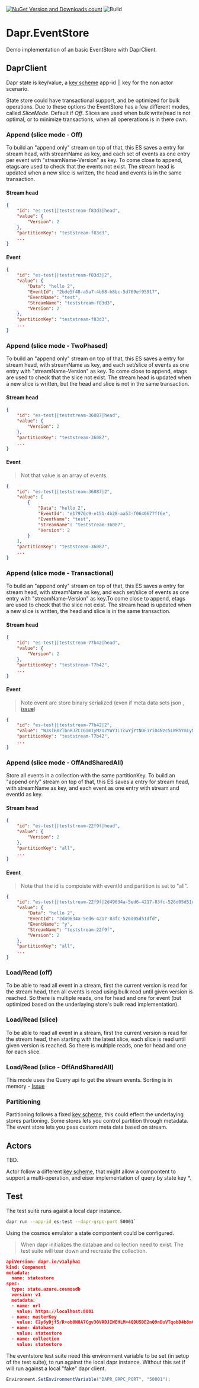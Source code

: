 [![NuGet Version and Downloads count](https://buildstats.info/nuget/StateStore.Dapr.EventStore?includePreReleases=true)](https://www.nuget.org/packages/StateStore.Dapr.EventStore/)
![Build](https://github.com/perokvist/Dapr.EventStore/workflows/.NET%20Core/badge.svg)

# Dapr.EventStore
Demo implementation of an basic EventStore with DaprClient.

## DaprClient

Dapr state is key/value, a [key scheme](https://github.com/dapr/docs/blob/master/reference/api/state_api.md#key-scheme) app-id || key for the non actor scenario. 

State store could have transactional support, and be optimized for bulk operations. Due to these options the EventStore has a few different modes, called *SliceMode*. Default if *Off*.
Slices are used when bulk write/read is not optimal, or to minimize transactions, when all opererations is in there own.

### Append (slice mode - Off)
To build an "append only" stream on top of that, this ES saves a entry for stream head, with streamName as key, and each set of events as one entry per event with "streamName-Version" as key. To come close to append, etags are used to check that the events not exist. 
The stream head is updated when a new slice is written, the head and events is in the same transaction.

#### Stream head

``` json
{
    "id": "es-test||teststream-f83d3|head",
    "value": {
        "Version": 2
    },
    "partitionKey": "teststream-f83d3",
    ...
}
```

#### Event
``` json
{
    "id": "es-test||teststream-f83d3|2",
    "value": {
        "Data": "hello 2",
        "EventId": "2bde5f48-a5a7-4b68-b8bc-5d769ef95917",
        "EventName": "test",
        "StreamName": "teststream-f83d3",
        "Version": 2
    },
    "partitionKey": "teststream-f83d3",
    ...
}
```

### Append (slice mode - TwoPhased)
To build an "append only" stream on top of that, this ES saves a entry for stream head, with streamName as key, and each set/slice of events as one entry with "streamName-Version" as key. To come close to append, etags are used to check that the slice not exist. The stream head is updated when a new slice is written, but the head and slice is not in the same transaction.

#### Stream head

``` json
{
    "id": "es-test||teststream-36087|head",
    "value": {
        "Version": 2
    },
    "partitionKey": "teststream-36087",
    ...
}
```

#### Event

> Not that value is an array of events.

``` json
{
    "id": "es-test||teststream-36087|2",
    "value": [
        {
            "Data": "hello 2",
            "EventId": "e17976c9-e151-4b28-aa53-f0640677ff6e",
            "EventName": "test",
            "StreamName": "teststream-36087",
            "Version": 2
        }
    ],
    "partitionKey": "teststream-36087",
    ...
}
```

### Append (slice mode - Transactional)
To build an "append only" stream on top of that, this ES saves a entry for stream head, with streamName as key, and each set/slice of events as one entry with "streamName-Version" as key.To come close to append, etags are used to check that the slice not exist. The stream head is updated when a new slice is written, the head and slice is in the same transaction.

#### Stream head

``` json
{
    "id": "es-test||teststream-77b42|head",
    "value": {
        "Version": 2
    },
    "partitionKey": "teststream-77b42",
    ...
}
```

#### Event

> Note event are store binary serialized (even if meta data sets json , [issue](https://github.com/perokvist/Dapr.EventStore/issues/24))

``` json
{
    "id": "es-test||teststream-77b42|2",
    "value": "W3siRXZlbnRJZCI6ImIyMzU2YWY1LTcwYjYtNDE3Yi04Nzc5LWRhYmIyMzc5YTRkYiIsIkV2ZW50TmFtZSI6InkiLCJTdHJlYW1OYW1lIjoidGVzdHN0cmVhbS03N2I0MiIsIkRhdGEiOiJoZWxsbyAyIiwiVmVyc2lvbiI6Mn1d",
    "partitionKey": "teststream-77b42",
    ...
}
```

### Append (slice mode - OffAndSharedAll)

Store all events in a collection with the same partitionKey.
To build an "append only" stream on top of that, this ES saves a entry for stream head, with streamName as key, and each event as one entry with stream and eventId as key.


#### Stream head

``` json
{
    "id": "es-test||teststream-22f9f|head",
    "value": {
        "Version": 2
    },
    "partitionKey": "all",
    ...
}
```

#### Event

> Note that the id is compoiste with eventId and partition is set to "all".

``` json
{
    "id": "es-test||teststream-22f9f|2d49634a-5ed6-4217-83fc-526d05d51dfd",
    "value": {
        "Data": "hello 2",
        "EventId": "2d49634a-5ed6-4217-83fc-526d05d51dfd",
        "EventName": "y",
        "StreamName": "teststream-22f9f",
        "Version": 2
    },
    "partitionKey": "all",
    ...
}
```

### Load/Read (off)
To be able to read all event in a stream, first the current version is read for the stream head, then all events is read using bulk read until given version is reached. So there is multiple reads, one for head and one for event (but optimized based on the underlaying store's bulk read implementation).

### Load/Read (slice)
To be able to read all event in a stream, first the current version is read for the stream head, then starting with the latest slice, each slice is read until given version is reached. So there is multiple reads, one for head and one for each slice.

### Load/Read (slice - OffAndSharedAll)
This mode uses the Query api to get the stream events. Sorting is in memory - [Issue](https://github.com/perokvist/Dapr.EventStore/issues/23)

### Partitioning
Partitioning follows a fixed [key scheme](https://v1-rc3.docs.dapr.io/reference/api/state_api/#key-scheme), this could effect the underlaying stores partioning. Some stores lets you control partition through metadata. The event store lets you pass custom meta data based on stream.

## Actors

TBD.

Actor follow a different [key scheme](https://github.com/dapr/docs/blob/master/reference/api/state_api.md#key-scheme), that might allow a compontent to support a multi-operation, and eiser implementation of query by state key *.

## Test

The test suite runs agaist a local dapr instance.

``` bash
dapr run --app-id es-test --dapr-grpc-port 50001`
```

Using the cosmos emulator a state compontent could be configured. 

> When dapr initializes the databae and collection need to exist. The test suite will tear down and recreate the collection.

``` json
apiVersion: dapr.io/v1alpha1
kind: Component
metadata:
  name: statestore
spec:
  type: state.azure.cosmosdb
  version: v1
  metadata:
  - name: url
    value: https://localhost:8081
  - name: masterKey
    value: C2y6yDjf5/R+ob0N8A7Cgv30VRDJIWEHLM+4QDU5DE2nQ9nDuVTqobD4b8mGGyPMbIZnqyMsEcaGQy67XIw/Jw==
  - name: database
    value: statestore
  - name: collection
    value: statestore
```

The eventstore test suite need this environment variable to be set (in setup of the test suite), to run against the local dapr instance. Without this set if will run against a local "fake" dapr client.

``` csharp
Environment.SetEnvironmentVariable("DAPR_GRPC_PORT", "50001");
```